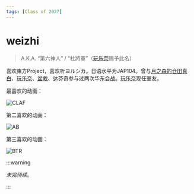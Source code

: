 ```yaml
---
tags: [Class of 2027]
---
```


# weizhi

> A.K.A. “第六神人” / “杜將軍”（[玩乐奈](./完蛋啦三人组/玩乐奈.md)赐予此名）



喜欢東方Project，喜欢听ヨルシカ。日语水平为JAP104。曾与[月之森的仓田真白](./完蛋啦三人组/月之森的仓田真白.md)、[玩乐奈](./完蛋啦三人组/玩乐奈.md)、[盆栽](./完蛋啦三人组/绿色盆栽.md)、达芬奇参与过两次华东会战。[玩乐奈](玩乐奈.md)现任室友。

最喜欢的动画：

![CLAF](/img/CLAF.png)

第二喜欢的动画：

![AB](/img/AB.png)

第三喜欢的动画：

![BTR](/img/BTR.png)


:::warning

_未完待续_。

:::

